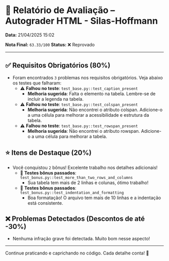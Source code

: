 # 🧪 Relatório de Avaliação – Autograder HTML - Silas-Hoffmann

**Data:** 21/04/2025 15:02

**Nota Final:** `63.33/100`
**Status:** ❌ Reprovado

---
## ✅ Requisitos Obrigatórios (80%)
- Foram encontrados `3` problemas nos requisitos obrigatórios. Veja abaixo os testes que falharam:
  - ⚠️ **Falhou no teste**: `test_base.py::test_caption_present`
    - **Melhoria sugerida**: Falta o elemento <caption> na tabela. Lembre-se de incluir a legenda na tabela.
  - ⚠️ **Falhou no teste**: `test_base.py::test_colspan_present`
    - **Melhoria sugerida**: Não encontrei o atributo colspan. Adicione-o a uma célula para melhorar a acessibilidade e estrutura da tabela.
  - ⚠️ **Falhou no teste**: `test_base.py::test_rowspan_present`
    - **Melhoria sugerida**: Não encontrei o atributo rowspan. Adicione-o a uma célula para melhorar a tabela.

## ⭐ Itens de Destaque (20%)
- Você conquistou `2` bônus! Excelente trabalho nos detalhes adicionais!
  - 🌟 **Testes bônus passados**: `test_bonus.py::test_more_than_two_rows_and_columns`
    - Sua tabela tem mais de 2 linhas e colunas, ótimo trabalho!
  - 🌟 **Testes bônus passados**: `test_bonus.py::test_indentation_and_formatting`
    - Boa formatação! O arquivo tem mais de 10 linhas e a indentação está consistente.

## ❌ Problemas Detectados (Descontos de até -30%)
- Nenhuma infração grave foi detectada. Muito bom nesse aspecto!

---
Continue praticando e caprichando no código. Cada detalhe conta! 💪
